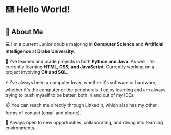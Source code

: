 # ⌨️ Hello World!

## 📖 About Me

💻 I'm a current Junior double majoring in **Computer Science** and **Artificial Intelligence** at **Drake University**.

🌱 I've learned and made projects in both **Python and Java**. As well, I'm currently learning **HTML, CSS, and JavaScript**. Currently working on a project involving **C# and SQL**.

⚡ I've always been a computer lover, whether it's software or hardware, whether it's the computer or the peripherals. I enjoy learning and am always trying to push myself to be better, both in and out of my IDEs.

📫 You can reach me directly through LinkedIn, which also has my other forms of contact (email and phone).

💞️ Always open to new opportunities, collaborating, and diving into learning environments. 


<!---
jrdnmartin/jrdnmartin is a ✨ special ✨ repository because its `README.md` (this file) appears on your GitHub profile.
You can click the Preview link to take a look at your changes.
--->
